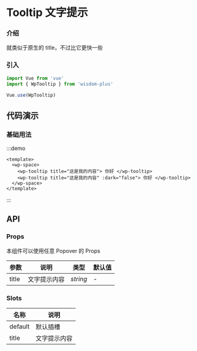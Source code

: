 # Tooltip 文字提示

### 介绍

就类似于原生的 title，不过比它更快一些

### 引入

```js
import Vue from 'vue'
import { WpTooltip } from 'wisdom-plus'

Vue.use(WpTooltip)
```

## 代码演示

### 基础用法

:::demo
```vue
<template>
  <wp-space>
    <wp-tooltip title="这是我的内容"> 你好 </wp-tooltip>
    <wp-tooltip title="这是我的内容" :dark="false"> 你好 </wp-tooltip>
  </wp-space>
</template>
```
:::

## API

### Props

本组件可以使用任意 Popover 的 Props

| 参数         | 说明                                                          | 类型                                                       | 默认值 |
| ------------ | ------------------------------------------------------------- | ---------------------------------------------------------- | ------ |
| title          | 文字提示内容                                                      | _string_ | -      |

### Slots

| 名称    | 说明     |
| ------- | -------- |
| default | 默认插槽 |
| title | 文字提示内容 |